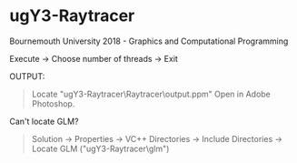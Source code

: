 # ugY3-Raytracer

Bournemouth University 2018 - Graphics and Computational Programming

Execute -> Choose number of threads -> Exit

OUTPUT:
> Locate "ugY3-Raytracer\Raytracer\output.ppm"
> Open in Adobe Photoshop.

Can't locate GLM?
> Solution -> Properties -> VC++ Directories -> Include Directories -> Locate GLM ("ugY3-Raytracer\glm")
